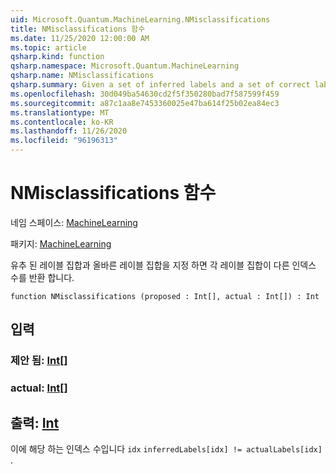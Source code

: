 ```yaml
---
uid: Microsoft.Quantum.MachineLearning.NMisclassifications
title: NMisclassifications 함수
ms.date: 11/25/2020 12:00:00 AM
ms.topic: article
qsharp.kind: function
qsharp.namespace: Microsoft.Quantum.MachineLearning
qsharp.name: NMisclassifications
qsharp.summary: Given a set of inferred labels and a set of correct labels, returns the number of indices at which each set of labels differ.
ms.openlocfilehash: 30d049ba54630cd2f5f350280bad7f587599f459
ms.sourcegitcommit: a87c1aa8e7453360025e47ba614f25b02ea84ec3
ms.translationtype: MT
ms.contentlocale: ko-KR
ms.lasthandoff: 11/26/2020
ms.locfileid: "96196313"
---
```

# <a name="nmisclassifications-function"></a>NMisclassifications 함수

네임 스페이스: [MachineLearning](xref:Microsoft.Quantum.MachineLearning)

패키지: [MachineLearning](https://nuget.org/packages/Microsoft.Quantum.MachineLearning)


유추 된 레이블 집합과 올바른 레이블 집합을 지정 하면 각 레이블 집합이 다른 인덱스 수를 반환 합니다.

```qsharp
function NMisclassifications (proposed : Int[], actual : Int[]) : Int
```


## <a name="input"></a>입력

### <a name="proposed--int"></a>제안 됨: [Int](xref:microsoft.quantum.lang-ref.int)[]




### <a name="actual--int"></a>actual: [Int](xref:microsoft.quantum.lang-ref.int)[]





## <a name="output--int"></a>출력: [Int](xref:microsoft.quantum.lang-ref.int)

이에 해당 하는 인덱스 수입니다 `idx` `inferredLabels[idx] != actualLabels[idx]` .